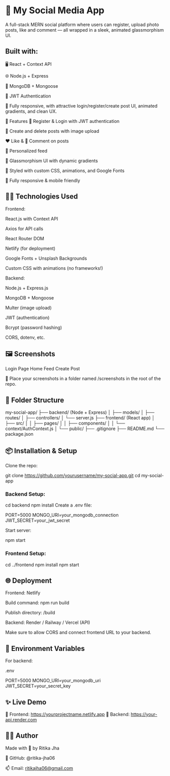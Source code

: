 # 📸 My Social Media App
A full-stack MERN social platform where users can register, upload photo posts, like and comment — all wrapped in a sleek, animated glassmorphism UI.

## Built with:

🖥️ React + Context API

🌐 Node.js + Express

🧠 MongoDB + Mongoose

🔐 JWT Authentication

🌈 Fully responsive, with attractive login/register/create post UI, animated gradients, and clean UX.

🚀 Features
🔐 Register & Login with JWT authentication

📸 Create and delete posts with image upload

❤️ Like & 💬 Comment on posts

👤 Personalized feed

🧊 Glassmorphism UI with dynamic gradients

🎨 Styled with custom CSS, animations, and Google Fonts

🔄 Fully responsive & mobile friendly

## 🧑‍💻 Technologies Used
Frontend:

React.js with Context API

Axios for API calls

React Router DOM

Netlify (for deployment)

Google Fonts + Unsplash Backgrounds

Custom CSS with animations (no frameworks!)

Backend:

Node.js + Express.js

MongoDB + Mongoose

Multer (image upload)

JWT (authentication)

Bcrypt (password hashing)

CORS, dotenv, etc.

## 🖼️ Screenshots
Login Page	Home Feed	Create Post

📸 Place your screenshots in a folder named /screenshots in the root of the repo.

## 🔧 Folder Structure
my-social-app/
├── backend/ (Node + Express)
│ ├── models/
│ ├── routes/
│ ├── controllers/
│ └── server.js
├── frontend/ (React app)
│ ├── src/
│ │ ├── pages/
│ │ ├── components/
│ │ └── context/AuthContext.js
│ └── public/
├── .gitignore
├── README.md
└── package.json

## 📦 Installation & Setup
Clone the repo:

git clone https://github.com/yourusername/my-social-app.git
cd my-social-app

### Backend Setup:

cd backend
npm install
Create a .env file:

PORT=5000
MONGO_URI=your_mongodb_connection
JWT_SECRET=your_jwt_secret

Start server:

npm start

### Frontend Setup:

cd ../frontend
npm install
npm start

## 🌐 Deployment
Frontend: Netlify

Build command: npm run build

Publish directory: /build

Backend: Render / Railway / Vercel (API)

Make sure to allow CORS and connect frontend URL to your backend.

## 🔐 Environment Variables
For backend:

.env

PORT=5000
MONGO_URI=your_mongodb_uri
JWT_SECRET=your_secret_key

## ✨ Live Demo
🔗 Frontend: https://yourprojectname.netlify.app
🔗 Backend: https://your-api.render.com

## 🙋‍♀️ Author
Made with 💙 by Ritika Jha

🔗 GitHub: @ritika-jha06

📫 Email: ritikajha06@gmail.com
